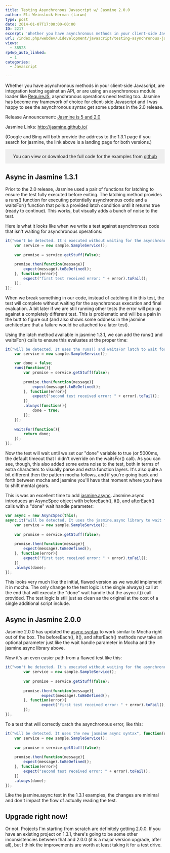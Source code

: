 ```yaml
---
title: Testing Asynchronous Javascript w/ Jasmine 2.0.0
author: Eli Weinstock-Herman (tarwn)
type: post
date: 2014-01-07T17:00:00+00:00
ID: 2217
excerpt: 'Whether you have asynchronous methods in your client-side Javascript, are integration testing against an API, or are using an asynchronous module loader like RequireJS, asynchronous operations need testing too. Jasmine has become my framework of choice&hellip;'
url: /index.php/webdev/uidevelopment/javascript/testing-asynchronous-javascript-w-jasmine/
views:
  - 38528
rp4wp_auto_linked:
  - 1
categories:
  - Javascript

---
```

Whether you have asynchronous methods in your client-side Javascript, are integration testing against an API, or are using an asynchronous module loader like [RequireJS][1], asynchronous operations need testing too. Jasmine has become my framework of choice for client-side Javascript and I was happy to see the asynchronous syntax get some updates in the 2.0 release.

Release Announcement: [Jasmine is 5 and 2.0][2]
  
Jasmine Links: http://jasmine.github.io/

(Google and Bing will both provide the address to the 1.3.1 page if you search for jasmine, the link above is a landing page for both versions.)

<div style="background-color: #eeeeee; padding: 1em; text-align: center; margin-bottom: 1em">
  You can view or download the full code for the examples from <a href="https://github.com/tarwn/Blog_Jasmine2Async" title="tarwn/Blog_Jasmine2Async repo on github">github</a>
</div>

## Async in Jasmine 1.3.1

Prior to the 2.0 release, Jasmine used a pair of functions for latching to ensure the test fully executed before exiting. The latching method provides a runs() function for executing potentially asynchronous code and a waitsFor() function that polls a provided latch condition until it returns true (ready to continue). This works, but visually adds a bunch of noise to the test.

Here is what it looks like when we write a test against asynchronous code that isn't waiting for asynchronous operations:

```javascript
it("won't be detected. It's executed without waiting for the asynchronous result", function(){
	var service = new sample.SampleService();
	
	var promise = service.getStuff(false);
	
	promise.then(function(message){
		expect(message).toBeDefined();
	}, function(error){
		expect("first test received error: " + error).toFail();
	});
});
```
When we break something in our code, instead of catching it in this test, the test will complete without waiting for the asynchronous execution and final evaluation. A bit later if we are still running other tests the error will pop up against a completely different test. This is problematic and will be a pain in the butt to figure out (and also shows some oddness in the jasmine architecture that a failure would be attached to a later test).

Using the latch method available in jasmine 1.3.1, we can add the runs() and waitsFor() calls to ensure this evaluates at the proper time:

```javascript
it("will be detected. It uses the runs() and waitsFor latch to wait for the async result", function(){
	var service = new sample.SampleService();

	var done = false;
	runs(function(){
		var promise = service.getStuff(false);
		
		promise.then(function(message){
			expect(message).toBeDefined();
		}, function(error){
			expect("second test received error: " + error).toFail();
		})
		.always(function(){
			done = true;
		});
	});
	
	waitsFor(function(){
		return done;
	});
});
```
Now the test will wait until we set our "done" variable to true (or 5000ms, the default timeout that I didn't override on the waitsFor() call). As you can see, though, this also added some extra noise to the test, both in terms of extra characters to visually parse and extra function layers. It's also quite a bit different then the pattern mocha follows, and if you're going back and forth between mocha and jasmine you'll have that moment where you have to shift mental gears.

This is was an excellent time to add [jasmine.async][3]. Jasmine.async introduces an AsyncSpec object with beforeEach(), it(), and afterEach() calls with a "done" wait handle parameter:

```javascript
var async = new AsyncSpec(this);
async.it("will be detected. It uses the jasmine.async library to wait for the result", function(done){
	var service = new sample.SampleService();
	
	var promise = service.getStuff(false);
	
	promise.then(function(message){
		expect(message).toBeDefined();
	}, function(error){
		expect("first test received error: " + error).toFail();
	})
	.always(done);
});
```
This looks very much like the initial, flawed version as we would implement it in mocha. The only change to the test logic is the single always() call at the end that will execute the "done" wait handle that the async.it() call provided. The test logic is still just as clean as the original at the cost of a single additional script include.

## Async in Jasmine 2.0.0

Jasmine 2.0.0 has updated the [async syntax][4] to work similar to Mocha right out of the box. The beforeEach(), it(), and afterEach() methods now take an optional parameter just like the wait handle parameter in Mocha and the jasmine.async library above.

Now it's an even easier path from a flawed test like this:

```javascript
it("won't be detected. It's executed without waiting for the asynchronous result", function(){
		var service = new sample.SampleService();
		
		var promise = service.getStuff(false);
		
		promise.then(function(message){
				expect(message).toBeDefined();
		}, function(error){
				expect("first test received error: " + error).toFail();
		});
});
```
To a test that will correctly catch the asynchronous error, like this:

```javascript
it("will be detected. It uses the new jasmine async syntax", function(done){
	var service = new sample.SampleService();
	
	var promise = service.getStuff(false);
	
	promise.then(function(message){
		expect(message).toBeDefined();
	}, function(error){
		expect("second test received error: " + error).toFail();
	})
	.always(done);
});
```
Like the jasmine.async test in the 1.3.1 examples, the changes are minimal and don't impact the flow of actually reading the test. 

## Upgrade right now!

Or not. Projects I'm starting from scratch are definitely getting 2.0.0. If you have an existing project on 1.3.1, there's going to be some other inconsistencies between that and 2.0.0 (it is a major version upgrade, after all), but I think the improvements are worth at least taking it for a test drive.

 [1]: http://requirejs.org/
 [2]: http://pivotallabs.com/jasmine-2-release/ "2.0 release announcement at Pivotal Labs"
 [3]: https://github.com/derickbailey/jasmine.async "jasmine.async on github"
 [4]: http://jasmine.github.io/2.0/introduction.html#section-Asynchronous_Support "Asynchronous support in jasmine 2.0.0"
